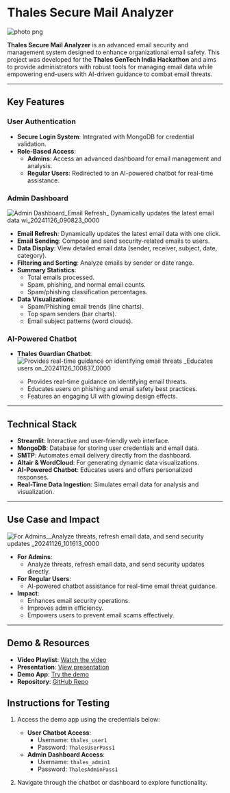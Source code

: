 # Thales Secure Mail Analyzer
![photo png](https://github.com/user-attachments/assets/18b2788b-dff4-40da-8b5d-53e9c6addb9a)


**Thales Secure Mail Analyzer** is an advanced email security and management system designed to enhance organizational email safety. This project was developed for the **Thales GenTech India Hackathon** and aims to provide administrators with robust tools for managing email data while empowering end-users with AI-driven guidance to combat email threats.

---

## **Key Features**

### **User Authentication**
- **Secure Login System**: Integrated with MongoDB for credential validation.
- **Role-Based Access**:
  - **Admins**: Access an advanced dashboard for email management and analysis.
  - **Regular Users**: Redirected to an AI-powered chatbot for real-time assistance.

### **Admin Dashboard**
![Admin Dashboard_Email Refresh_ Dynamically updates the latest email data wi_20241126_090823_0000](https://github.com/user-attachments/assets/4f4008e1-e84a-43ca-8fcf-ebfac41150cd)

- **Email Refresh**: Dynamically updates the latest email data with one click.
- **Email Sending**: Compose and send security-related emails to users.
- **Data Display**: View detailed email data (sender, receiver, subject, date, category).
- **Filtering and Sorting**: Analyze emails by sender or date range.
- **Summary Statistics**:
  - Total emails processed.
  - Spam, phishing, and normal email counts.
  - Spam/phishing classification percentages.
- **Data Visualizations**:
  - Spam/Phishing email trends (line charts).
  - Top spam senders (bar charts).
  - Email subject patterns (word clouds).

### **AI-Powered Chatbot**
- **Thales Guardian Chatbot**:
![Provides real-time guidance on identifying email threats _Educates users on_20241126_100837_0000](https://github.com/user-attachments/assets/0ffe859a-cc59-4dee-8c3c-a29f289cc5c7)

  - Provides real-time guidance on identifying email threats.
  - Educates users on phishing and email safety best practices.
  - Features an engaging UI with glowing design effects.

---

## **Technical Stack**
- **Streamlit**: Interactive and user-friendly web interface.
- **MongoDB**: Database for storing user credentials and email data.
- **SMTP**: Automates email delivery directly from the dashboard.
- **Altair & WordCloud**: For generating dynamic data visualizations.
- **AI-Powered Chatbot**: Educates users and offers personalized responses.
- **Real-Time Data Ingestion**: Simulates email data for analysis and visualization.

---

## **Use Case and Impact**
![For Admins__Analyze threats, refresh email data, and send security updates _20241126_101613_0000](https://github.com/user-attachments/assets/de131763-20c1-46e5-803f-ba5b7d40301b)

- **For Admins**:
  - Analyze threats, refresh email data, and send security updates directly.
- **For Regular Users**:
  - AI-powered chatbot assistance for real-time email threat guidance.
- **Impact**:
  - Enhances email security operations.
  - Improves admin efficiency.
  - Empowers users to prevent email scams effectively.

---

## **Demo & Resources**
- **Video Playlist**: [Watch the video](https://m.youtube.com/playlist?list=PLfJhwbzVT0Tjenm6biEL89NnRevpeYm77)
- **Presentation**: [View presentation](https://he-s3.s3.amazonaws.com/media/sprint/thales-gentech-india-hackathon/team/2119330/28a989bthales_ppi_sub.pptx)
- **Demo App**: [Try the demo](https://techwizardthaleshackethon.streamlit.app/)
- **Repository**: [GitHub Repo](https://github.com/vnlsupraja/Thales-Hackathon-Techwizard)

## **Instructions for Testing**
1. Access the demo app using the credentials below:
   - **User Chatbot Access**:
     - Username: `thales_user1`
     - Password: `ThalesUserPass1`
   - **Admin Dashboard Access**:
     - Username: `thales_admin1`
     - Password: `ThalesAdminPass1`

2. Navigate through the chatbot or dashboard to explore functionality.
